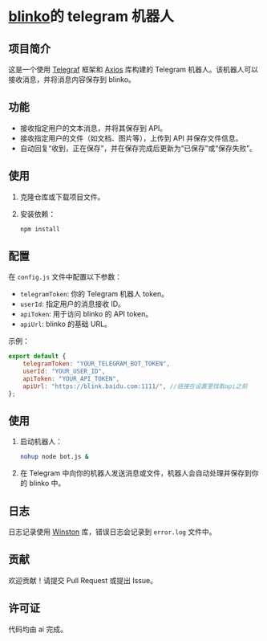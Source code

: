 # [blinko](https://github.com/blinko-space/blinko)的 telegram 机器人

## 项目简介

这是一个使用 [Telegraf](https://telegraf.js.org/) 框架和 [Axios](https://axios-http.com/) 库构建的 Telegram 机器人。该机器人可以接收消息，并将消息内容保存到 blinko。

## 功能

- 接收指定用户的文本消息，并将其保存到 API。
- 接收指定用户的文件（如文档、图片等），上传到 API 并保存文件信息。
- 自动回复“收到，正在保存”，并在保存完成后更新为“已保存”或“保存失败”。

## 使用

1. 克隆仓库或下载项目文件。
2. 安装依赖：

   ```bash
   npm install
   ```

## 配置

在 `config.js` 文件中配置以下参数：

- `telegramToken`: 你的 Telegram 机器人 token。
- `userId`: 指定用户的消息接收 ID。
- `apiToken`: 用于访问 blinko 的 API token。
- `apiUrl`: blinko 的基础 URL。

示例：

```javascript
export default {
	telegramToken: "YOUR_TELEGRAM_BOT_TOKEN",
	userId: "YOUR_USER_ID",
	apiToken: "YOUR_API_TOKEN",
	apiUrl: "https://blink.baidu.com:1111/", //链接在设置里找取api之前
};
```

## 使用

1. 启动机器人：

   ```bash
   nohup node bot.js &
   ```

2. 在 Telegram 中向你的机器人发送消息或文件，机器人会自动处理并保存到你的 blinko 中。

## 日志

日志记录使用 [Winston](https://github.com/winstonjs/winston) 库，错误日志会记录到 `error.log` 文件中。

## 贡献

欢迎贡献！请提交 Pull Request 或提出 Issue。

## 许可证

代码均由 ai 完成。
